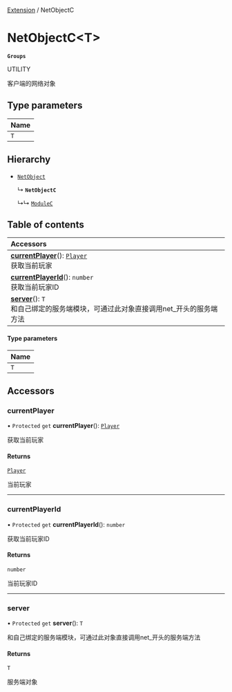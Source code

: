 [Extension](../modules/Extension.Extension.md) / NetObjectC

# NetObjectC<T\> <Badge type="tip" text="Class" /> <Score text="NetObjectC<T\>" />

**`Groups`**

UTILITY

客户端的网络对象

## Type parameters

| Name |
| :------ |
| `T` |

## Hierarchy

- [`NetObject`](Extension.NetObject.md)

  ↳ **`NetObjectC`**

  ↳↳ [`ModuleC`](Extension.ModuleC.md)

## Table of contents

| Accessors |
| :-----|
| **[currentPlayer](Extension.NetObjectC.md#currentplayer)**(): [`Player`](Gameplay.Player.md) <br> 获取当前玩家|
| **[currentPlayerId](Extension.NetObjectC.md#currentplayerid)**(): `number` <br> 获取当前玩家ID|
| **[server](Extension.NetObjectC.md#server)**(): `T` <br> 和自己绑定的服务端模块，可通过此对象直接调用net_开头的服务端方法|

#### Type parameters

| Name |
| :------ |
| `T` |

## Accessors

### currentPlayer <Score text="currentPlayer" /> 

• `Protected` `get` **currentPlayer**(): [`Player`](Gameplay.Player.md) <Badge type="tip" text="other" />

获取当前玩家


#### Returns

[`Player`](Gameplay.Player.md)

当前玩家

___

### currentPlayerId <Score text="currentPlayerId" /> 

• `Protected` `get` **currentPlayerId**(): `number` <Badge type="tip" text="other" />

获取当前玩家ID


#### Returns

`number`

当前玩家ID

___

### server <Score text="server" /> 

• `Protected` `get` **server**(): `T` <Badge type="tip" text="other" />

和自己绑定的服务端模块，可通过此对象直接调用net_开头的服务端方法


#### Returns

`T`

服务端对象

